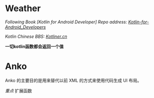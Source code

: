 # Weather

*Following Book [Kotlin for Android Developer]
Repo address: [Kotlin-for-Android_Developers](https://github.com/antoniolg/Kotlin-for-Android-Developers)*

*Kotlin Chinese BBS: [Kotliner.cn](https://kotliner.cn)*

**一切kotlin函数都会返回一个值**

# Anko

Anko 的主要目的是用来替代以前 XML 的方式来使用代码生成 UI 布局。

*重点* 扩展函数